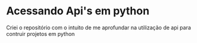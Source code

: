 # Acessando Api's em python
Criei o repositório com o intuito de me aprofundar na utilização de api para contruir projetos em python


